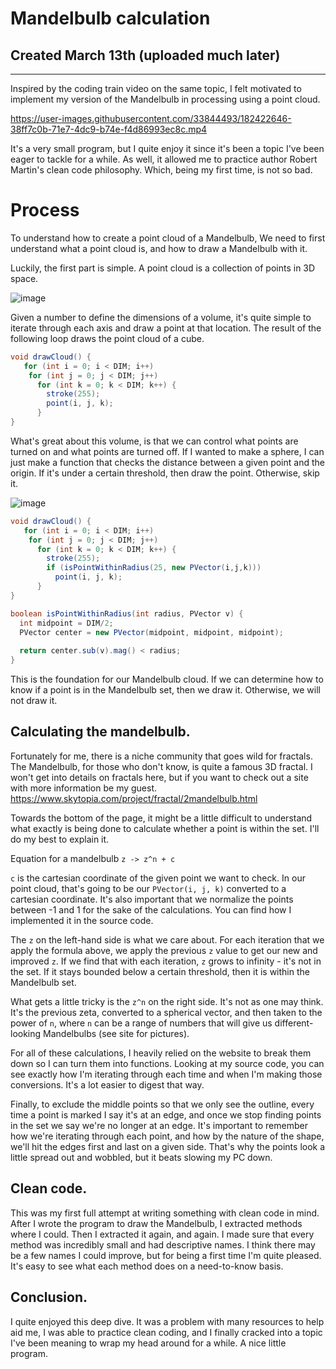 # Mandelbulb calculation

## Created March 13th (uploaded much later)

---
Inspired by the coding train video on the same topic, I felt motivated to implement my version of the Mandelbulb in processing using a point cloud. 

https://user-images.githubusercontent.com/33844493/182422646-38ff7c0b-71e7-4dc9-b74e-f4d86993ec8c.mp4

It's a very small program, but I quite enjoy it since it's been a topic I've been eager to tackle for a while. As well, it allowed me to practice author Robert Martin's clean code philosophy. Which, being my first time, is not so bad. 

# Process

To understand how to create a point cloud of a Mandelbulb, We need to first understand what a point cloud is, and how to draw a Mandelbulb with it.

Luckily, the first part is simple. A point cloud is a collection of points in 3D space.

![image](https://user-images.githubusercontent.com/33844493/182491088-bf341ef0-bd58-4cc7-9c67-423b7a053f73.png)

Given a number to define the dimensions of a volume, it's quite simple to iterate through each axis and draw a point at that location. The result of the following loop draws the point cloud of a cube. 

```Java
void drawCloud() {
   for (int i = 0; i < DIM; i++)
    for (int j = 0; j < DIM; j++)
      for (int k = 0; k < DIM; k++) {
        stroke(255);
        point(i, j, k);
      }
}
```

What's great about this volume, is that we can control what points are turned on and what points are turned off. If I wanted to make a sphere, I can just make a function that checks the distance between a given point and the origin. If it's under a certain threshold, then draw the point. Otherwise, skip it.

![image](https://user-images.githubusercontent.com/33844493/182492884-e261bf3a-1687-4dc8-8a17-3f682cb181d1.png)

```Java
void drawCloud() {
   for (int i = 0; i < DIM; i++)
    for (int j = 0; j < DIM; j++)
      for (int k = 0; k < DIM; k++) {
        stroke(255);
        if (isPointWithinRadius(25, new PVector(i,j,k)))
          point(i, j, k);
      }
}

boolean isPointWithinRadius(int radius, PVector v) {
  int midpoint = DIM/2;
  PVector center = new PVector(midpoint, midpoint, midpoint);
  
  return center.sub(v).mag() < radius;
}
```

This is the foundation for our Mandelbulb cloud. If we can determine how to know if a point is in the Mandelbulb set, then we draw it. Otherwise, we will not draw it.

## Calculating the mandelbulb.

Fortunately for me, there is a niche community that goes wild for fractals. The Mandelbulb, for those who don't know, is quite a famous 3D fractal. I won't get into details on fractals here, but if you want to check out a site with more information be my guest. https://www.skytopia.com/project/fractal/2mandelbulb.html

Towards the bottom of the page, it might be a little difficult to understand what exactly is being done to calculate whether a point is within the set. I'll do my best to explain it.

Equation for a mandelbulb
`z -> z^n + c`

`c` is the cartesian coordinate of the given point we want to check. In our point cloud, that's going to be our `PVector(i, j, k)` converted to a cartesian coordinate.
It's also important that we normalize the points between -1 and 1 for the sake of the calculations. You can find how I implemented it in the source code.

The `z` on the left-hand side is what we care about. For each iteration that we apply the formula above, we apply the previous `z` value to get our new and improved `z`. If we find that with each iteration, `z` grows to infinity - it's not in the set. If it stays bounded below a certain threshold, then it is within the Mandelbulb set.

What gets a little tricky is the `z^n` on the right side. It's not as one may think. It's the previous zeta, converted to a spherical vector, and then taken to the power of `n`, where `n` can be a range of numbers that will give us different-looking Mandelbulbs (see site for pictures). 

For all of these calculations, I heavily relied on the website to break them down so I can turn them into functions. Looking at my source code, you can see exactly how I'm iterating through each time and when I'm making those conversions. It's a lot easier to digest that way.

Finally, to exclude the middle points so that we only see the outline, every time a point is marked I say it's at an edge, and once we stop finding points in the set we say we're no longer at an edge. It's important to remember how we're iterating through each point, and how by the nature of the shape, we'll hit the edges first and last on a given side. That's why the points look a little spread out and wobbled, but it beats slowing my PC down. 


## Clean code. 

This was my first full attempt at writing something with clean code in mind. After I wrote the program to draw the Mandelbulb, I extracted methods where I could. Then I extracted it again, and again. I made sure that every method was incredibly small and had descriptive names. I think there may be a few names I could improve, but for being a first time I'm quite pleased. It's easy to see what each method does on a need-to-know basis.

## Conclusion.

I quite enjoyed this deep dive. It was a problem with many resources to help aid me, I was able to practice clean coding, and I finally cracked into a topic I've been meaning to wrap my head around for a while. A nice little program.

